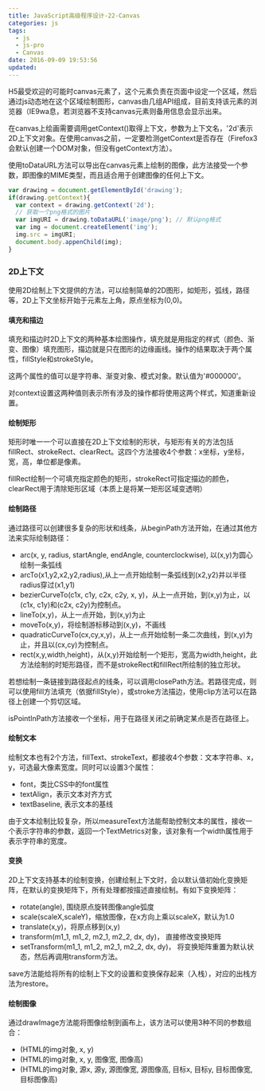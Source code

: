 ```yaml
---
title: JavaScript高级程序设计-22-Canvas
categories: js
tags:
  - js
  - js-pro
  - Canvas
date: 2016-09-09 19:53:56
updated:
---
```


H5最受欢迎的可能时canvas元素了，这个元素负责在页面中设定一个区域，然后通过js动态地在这个区域绘制图形，canvas由几组API组成，目前支持该元素的浏览器（IE9wa息，若浏览器不支持canvas元素则备用信息会显示出来。

在canvas上绘画需要调用getContext()取得上下文，参数为上下文名，'2d'表示2D上下文对象。在使用canvas之前，一定要检测getContext是否存在（Firefox3会默认创建一个DOM对象，但没有getContext方法）。

使用toDataURL方法可以导出在canvas元素上绘制的图像，此方法接受一个参数，即图像的MIME类型，而且适合用于创建图像的任何上下文。
```js
var drawing = document.getElementById('drawing');
if(drawing.getContext){
  var context = drawing.getContext('2d');
  // 获取一个png格式的图片
  var imgURI = drawing.toDataURL('image/png'); // 默认png格式
  var img = document.createElement('img');
  img.src = imgURI;
  document.body.appenChild(img);
}
```

### 2D上下文
使用2D绘制上下文提供的方法，可以绘制简单的2D图形，如矩形，弧线，路径等，2D上下文坐标开始于元素左上角，原点坐标为(0,0)。

#### 填充和描边
填充和描边时2D上下文的两种基本绘图操作，填充就是用指定的样式（颜色、渐变、图像）填充图形，描边就是只在图形的边缘画线。操作的结果取决于两个属性，fillStyle和strokeStyle。

这两个属性的值可以是字符串、渐变对象、模式对象。默认值为'#000000'。

对context设置这两种值则表示所有涉及的操作都将使用这两个样式，知道重新设置。

#### 绘制矩形
矩形时唯一一个可以直接在2D上下文绘制的形状，与矩形有关的方法包括fillRect、strokeRect、clearRect。这四个方法接收4个参数：x坐标，y坐标，宽，高，单位都是像素。

fillRect绘制一个可填充指定颜色的矩形，strokeRect可指定描边的颜色，clearRect用于清除矩形区域（本质上是将某一矩形区域变透明）

#### 绘制路径
通过路径可以创建很多复杂的形状和线条，从beginPath方法开始，在通过其他方法来实际绘制路径：
- arc(x, y, radius, startAngle, endAngle, counterclockwise), 以(x,y)为圆心绘制一条弧线
- arcTo(x1,y2,x2,y2,radius),从上一点开始绘制一条弧线到(x2,y2)并以半径radius穿过(x1,y1)
- bezierCurveTo(c1x, c1y, c2x, c2y, x, y)，从上一点开始，到(x,y)为止，以(c1x, c1y)和(c2x, c2y)为控制点。
- lineTo(x,y)，从上一点开始，到(x,y)为止
- moveTo(x,y)，将绘制游标移动到(x,y)，不画线
- quadraticCurveTo(cx,cy,x,y)，从上一点开始绘制一条二次曲线，到(x,y)为止，并且以(cx,cy)为控制点。
- rect(x,y,width,height)，从(x,y)开始绘制一个矩形，宽高为width,height，此方法绘制的时矩形路径，而不是strokeRect和fillRect所绘制的独立形状。

若想绘制一条链接到路径起点的线条，可以调用closePath方法。若路径完成，则可以使用fill方法填充（依据fillStyle），或stroke方法描边，使用clip方法可以在路径上创建一个剪切区域。

isPointInPath方法接收一个坐标，用于在路径关闭之前确定某点是否在路径上。

#### 绘制文本
绘制文本也有2个方法，fillText、strokeText，都接收4个参数：文本字符串、x，y，可选最大像素宽度。同时可以设置3个属性：
- font，类比CSS中的font属性
- textAlign，表示文本对齐方式
- textBaseline, 表示文本的基线

由于文本绘制比较复杂，所以measureText方法能帮助控制文本的属性，接收一个表示字符串的参数，返回一个TextMetrics对象，该对象有一个width属性用于表示字符串的宽度。

#### 变换
2D上下文支持基本的绘制变换，创建绘制上下文时，会以默认值初始化变换矩阵，在默认的变换矩阵下，所有处理都按描述直接绘制。有如下变换矩阵：
- rotate(angle), 围绕原点旋转图像angle弧度
- scale(scaleX,scaleY)，缩放图像，在x方向上乘以scaleX，默认为1.0
- translate(x,y)，将原点移到(x,y)
- transform(m1_1, m1_2, m2_1, m2_2, dx, dy)， 直接修改变换矩阵
- setTransform(m1_1, m1_2, m2_1, m2_2, dx, dy)， 将变换矩阵重置为默认状态，然后再调用transform方法。

save方法能给将所有的绘制上下文的设置和变换保存起来（入栈），对应的出栈方法为restore。

#### 绘制图像
通过drawImage方法能将图像绘制到画布上，该方法可以使用3种不同的参数组合：
- (HTML的img对象, x, y)
- (HTML的img对象, x, y, 图像宽, 图像高)
- (HTML的img对象, 源x, 源y, 源图像宽, 源图像高, 目标x, 目标y, 目标图像宽, 目标图像高)

